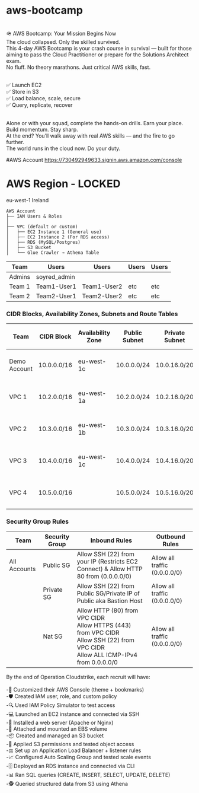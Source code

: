 # aws-bootcamp

<br>🪖 AWS Bootcamp: Your Mission Begins Now
<br>The cloud collapsed. Only the skilled survived.
<br>This 4-day AWS Bootcamp is your crash course in survival — built for those aiming to pass the Cloud Practitioner or prepare for the Solutions Architect exam.
<br>No fluff. No theory marathons. Just critical AWS skills, fast.

<br>✅ Launch EC2
<br>✅ Store in S3
<br>✅ Load balance, scale, secure
<br>✅ Query, replicate, recover

<br>Alone or with your squad, complete the hands-on drills. Earn your place. Build momentum. Stay sharp.
<br>At the end? You’ll walk away with real AWS skills — and the fire to go further.
<br>The world runs in the cloud now. Do your duty.

#AWS Account
https://730492949633.signin.aws.amazon.com/console

# AWS Region - LOCKED 
eu-west-1 Ireland

```text
AWS Account
├── IAM Users & Roles
│
├── VPC (default or custom)
│   ├── EC2 Instance 1 (General use)
│   ├── EC2 Instance 2 (For RDS access)
│   ├── RDS (MySQL/Postgres)
│   ├── S3 Bucket
│   └── Glue Crawler → Athena Table
```

| **Team**       | **Users**      | **Users**     | **Users** | **Users** |
|----------------|----------------|---------------|-----------|-----------|
| Admins         | soyred_admin   |               |           |           |
| Team 1         | Team1-User1    | Team1-User2   |  etc      |    etc    |
| Team 2         | Team2-User1    | Team2-User2   |  etc      |    etc    |

### CIDR Blocks, Availability Zones, Subnets and Route Tables

| **Team**       | **CIDR Block**  | **Availability Zone** | **Public Subnet**     | **Private Subnet**    | **Public Route Table**                | **Private Route Table**                            |
|----------------|-----------------|-----------------------|-----------------------|-----------------------|---------------------------------------|----------------------------------------------------|
| Demo Account   | 10.0.0.0/16     | eu-west-1c            | 10.0.0.0/24           | 10.0.16.0/20          | 0.0.0.0/0 via Internet Gateway        | 0.0.0.0/0 via NAT Instance/Gateway or VPC Endpoint |
| VPC 1         | 10.2.0.0/16     | eu-west-1a            | 10.2.0.0/24           | 10.2.16.0/20          | 0.0.0.0/0 via Internet Gateway        | 0.0.0.0/0 via NAT Instance/Gateway or VPC Endpoint |
| VPC 2         | 10.3.0.0/16     | eu-west-1b            | 10.3.0.0/24           | 10.3.16.0/20          | 0.0.0.0/0 via Internet Gateway        | 0.0.0.0/0 via NAT Instance/Gateway or VPC Endpoint |
| VPC 3         | 10.4.0.0/16     | eu-west-1c            | 10.4.0.0/24           | 10.4.16.0/20          | 0.0.0.0/0 via Internet Gateway        | 0.0.0.0/0 via NAT Instance/Gateway or VPC Endpoint |
| VPC 4     | 10.5.0.0/16     |                       | 10.5.0.0/24           | 10.5.16.0/20          | 0.0.0.0/0 via Internet Gateway        | 0.0.0.0/0 via NAT Instance/Gateway or VPC Endpoint |


### Security Group Rules

| **Team**       | **Security Group**    | **Inbound Rules**                                                                                                                      | **Outbound Rules**            |
|----------------|-----------------------|----------------------------------------------------------------------------------------------------------------------------------------|-------------------------------|
| All Accounts   | Public SG             | Allow SSH (22) from your IP (Restricts EC2 Connect) & Allow HTTP 80 from  (0.0.0.0/0)                                                  | Allow all traffic (0.0.0.0/0) |
|                | Private SG            | Allow SSH (22) from Public SG/Private IP of Public aka Bastion Host                                                                    | Allow all traffic (0.0.0.0/0) |
|                | Nat SG                | Allow HTTP (80) from VPC CIDR<br>Allow HTTPS (443) from VPC CIDR<br>Allow SSH (22) from VPC CIDR<br>Allow ALL ICMP-IPv4 from 0.0.0.0/0 | Allow all traffic (0.0.0.0/0) |

By the end of Operation Cloudstrike, each recruit will have:<br>
<br>-🎨 Customized their AWS Console (theme + bookmarks)
<br>-🛡️ Created IAM user, role, and custom policy
<br>-🔍 Used IAM Policy Simulator to test access
<br>-💻 Launched an EC2 instance and connected via SSH
<br>-🔧 Installed a web server (Apache or Nginx)
<br>-💾 Attached and mounted an EBS volume
<br>-📦 Created and managed an S3 bucket
<br>-🔐 Applied S3 permissions and tested object access
<br>-⚖️ Set up an Application Load Balancer + listener rules
<br>-📈 Configured Auto Scaling Group and tested scale events
<br>-🗄️ Deployed an RDS instance and connected via CLI
<br>-📊 Ran SQL queries (CREATE, INSERT, SELECT, UPDATE, DELETE)
<br>-🕵️ Queried structured data from S3 using Athena

